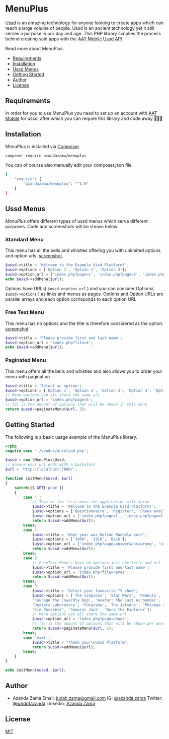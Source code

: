# MenuPlus

[Ussd](https://en.wikipedia.org/wiki/Unstructured_Supplementary_Service_Data) is an amazing technology for anyone looking to create apps which can reach a large volume of people. Ussd is an ancient technology yet it still serves a purpose in our day and age. This PHP library simplies the process behind creating said apps with the [AAT Mobile Ussd API](https://www.aat.co.za/always-active-mobile/ussd/)

Read more about MenuPlus:

- [Requirements](#requirements)
- [Installation](#installation)
- [Ussd Menus](#ussd-menus)
- [Getting Started](#getting-started)
- [Author](#author)
- [License](#license)


## Requirements

In order for you to use MenuPlus you need to set up an account with [AAT Mobile](https://www.aat.co.za/always-active-mobile/ussd/) for ussd, after which you can require this library and code away 👨🏽‍💻

## Installation

MenuPlus is installed via [Composer](https://getcomposer.org/).

```bash
composer require azandazama/menuplus
```

You can of course also manually edit your composer.json file

```bash
{
    "require": {
        "azandazama/menuplus": "^1.0"
    }
}
```

## Ussd Menus

*MenuPlus* offers different types of ussd menus which serve different purposes. Code and screenshots will be shown below.

### Standard Menu
This menu has all the bells and whistles offering you with unlimited options and option urls. [screenshot](https://ztdev.co.za)


```php
$ussd->title = 'Welcome to the Example Ussd Platform!';
$ussd->options = ['Option 1', 'Option 2', 'Option 3'];
$ussd->option_url = ['index.php?page=1', 'index.php?page=2', 'index.php?page=3'];
echo $ussd->addMenu($url);
```

Options have URLs( `$ussd->option_url` ) and you can consider Options( `$ussd->options` ) as links and menus as pages. Options and Option URLs are parallel arrays and each option corrisponds to each option URL


### Free Text Menu
This menu has no options and the title is therefore considered as the option. [screenshot](https://ztdev.co.za)

```php
$ussd->title = 'Please provide first and last name';
$ussd->option_url = 'index.php?file=4';
echo $ussd->addMenu($url);
```

### Paginated Menu
This menu offers all the bells and whistles and also allows you to order your menu with pagination

```php
$ussd->title = 'Select an option';
$ussd->options = ['Option 1', 'Option 2', 'Option 3', 'Option 4', 'Option 5', 'Option 6', 'Option 7'];
// Menu options can all share the same url
$ussd->option_url = 'index.php?page=5';
// [3] is the amount of options that will be shown in this menu
return $ussd->paginateMenu($url, 3);
```


## Getting Started

The following is a basic usage example of the MenuPlus library.

```php
<?php
require_once './vendor/autoload.php';

$ussd = new \MenuPlus\Ussd;
// ensure your url ends with a backslash
$url = 'http://localhost:7000/';

function initMenu($ussd, $url)
{
    switch(@$_GET['page'])
    {
        case '':
            // This is the first menu the application will serve
            $ussd->title = 'Welcome to the Example Ussd Platform!';
            $ussd->options = ['Questionnaire', 'Register', 'Shows available', 'Exit'];
            $ussd->option_url = ['index.php?page=1', 'index.php?page=2', 'index.php?page=3', 'index.php?page=4', 'index.php?page=exit'];
            return $ussd->addMenu($url);
        break;
        case 1: 
            $ussd->title = 'What year was Nelson Mandela born';
            $ussd->options = ['1900', '1918', 'Back'];
            $ussd->option_url = ['index.php?page=answer&ans=wrong', 'index.php?page=answer&ans=correct', 'index.php'];
            return $ussd->addMenu($url);
        break;
        case 2:
            // FreeText Menu's have no options just one title and url
            $ussd->title = 'Please provide first and last name';
            $ussd->option_url = 'index.php?file=names';
            return $ussd->addMenu($url);
        break;
        case 3:
            $ussd->title = 'Select your favourite TV show';
            $ussd->options = ['The Simpsons', 'Star Wars', 'Peanuts', 'South Park',
            'Courage the Cowardly Dog', 'Avatar: The Last Airbender',
            'Dexters Laboratory', 'Futurama', 'The Jetsons', 'Phineas and Ferb',
            'Kim Possible', 'Samurai Jack', 'Dora the Explorer'];
            // Menu options can all share the same url
            $ussd->option_url = 'index.php?page=shows';
            // [5] is the amount of options that will be shown per menu
            return $ussd->paginateMenu($url, 5);
        break;
        case 'exit': 
            $ussd->title = "Thank you!\nUssd Platform";
            return $ussd->addMenu($url);
        break;
    }
}

echo initMenu($ussd, $url);
```

## Author

* Azanda Zama 
Email: judah.zama@gmail.com
IG: [@azanda.zama](https://instagram.com/azanda.zama)
Twitter: [@wlrdofazanda](https://twitter.com/wlrdofazanda)
Linkedin: [Azanda Zama](https://za.linkedin.com/in/azanda-zama-a176b2167)


## License

[MIT](https://choosealicense.com/licenses/mit/)
